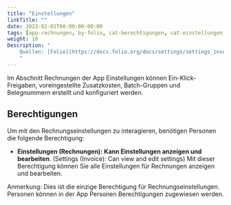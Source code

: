 ```yaml
---
title: "Einstellungen"
linkTitle: ""
date: 2023-02-01T00:00:00-00:00
tags: [app-rechnungen, by-folio, cat-berechtigungen, cat-einstellungen, for-admin]
weight: 10
Description: "
    Quellen: [Folio](https://docs.folio.org/docs/settings/settings_invoices/settings_invoices/) <!-- & [GBV](https://info.gebev.de/pages/viewpage.action?pageId=851935336) -->
    "
---
```


Im Abschnitt Rechnungen der App Einstellungen können Ein-Klick-Freigaben, voreingestellte Zusatzkosten, Batch-Gruppen und Belegnummern erstellt und konfiguriert werden.

## Berechtigungen

Um mit den Rechnungseinstellungen zu interagieren, benötigen Personen die folgende Berechtigung:

* **Einstellungen (Rechnungen): Kann Einstellungen anzeigen und bearbeiten**. (Settings (Invoice): Can view and edit settings)
    Mit dieser Berechtigung können Sie alle Einstellungen für Rechnungen anzeigen und bearbeiten.

Anmerkung: Dies ist die einzige Berechtigung für Rechnungseinstellungen. Personen können in der App Personen Berechtigungen zugewiesen werden.
